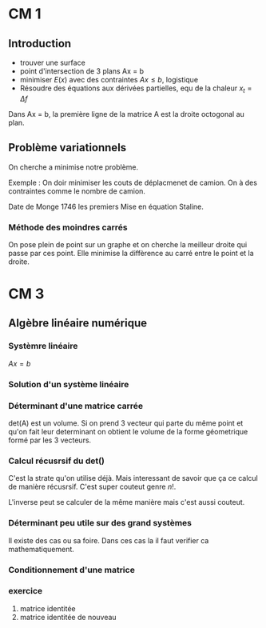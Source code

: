 # CM 1

## Introduction

- trouver une surface
- point d'intersection de 3 plans Ax = b
- minimiser $E(x)$ avec des contraintes $Ax \leq b$, logistique
- Résoudre des équations aux dérivées partielles, equ de la chaleur $x_t = \Delta f$ 


Dans Ax = b, la première ligne de la matrice A est la droite octogonal au plan.

## Problème variationnels

On cherche a minimise notre problème.

Exemple : On doir minimiser les couts de déplacmenet de camion. On à des contraintes comme le nombre de camion.

Date de Monge 1746 les premiers
Mise en équation Staline.

### Méthode des moindres carrés

On pose plein de point sur un graphe et on cherche la meilleur droite qui passe par ces point. Elle minimise la diffèrence au carré entre le point et la droite.

# CM 3

## Algèbre linéaire numérique

### Systèmre linéaire

$Ax = b$

### Solution d'un système linéaire

### Déterminant d'une matrice carrée

det(A) est un volume. Si on prend 3 vecteur qui parte du même point et qu'on fait leur determinant on obtient le volume de la forme géometrique formé par les 3 vecteurs.

### Calcul récusrsif du det()

C'est la strate qu'on utilise déjà. Mais interessant de savoir que ça ce calcul de manière récusrsif. C'est super couteut genre $n!$.

L'inverse peut se calculer de la même manière mais c'est aussi couteut.

### Déterminant peu utile sur des grand systèmes

Il existe des cas ou sa foire. Dans ces cas la il faut verifier ca mathematiquement.

### Conditionnement d'une matrice

### exercice 

1. matrice identitée
2. matrice identitée de nouveau
